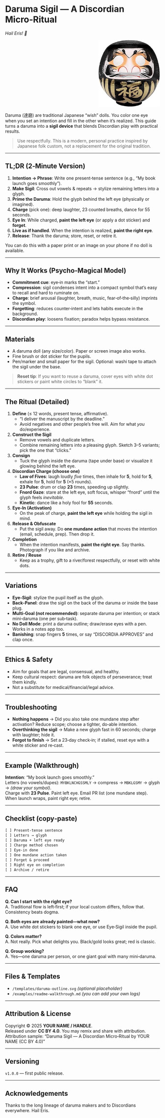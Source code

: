 
# Daruma Sigil — A Discordian Micro‑Ritual
_Hail Eris! 🍏_

<div align="right">
<img src="daruma_black.jpg" width="200"><br>
</div>

Daruma (達磨) are traditional Japanese “wish” dolls. You color one eye when you set an intention and fill in the other when it’s realized. This guide turns a daruma into a **sigil device** that blends Discordian play with practical results.

> Use respectfully. This is a modern, personal practice inspired by Japanese folk custom, not a replacement for the original tradition.

---

## TL;DR (2‑Minute Version)
1. **Intention → Phrase**: Write one present‑tense sentence (e.g., “My book launch goes smoothly”).  
2. **Make Sigil**: Cross out vowels & repeats → stylize remaining letters into a glyph.  
3. **Prime the Daruma**: Hold the glyph behind the left eye (physically or imagined).  
4. **Charge** (pick one): deep laughter, 23 counted breaths, dance for 55 seconds.  
5. **Eye In**: While charged, **paint the left eye** (or apply a dot sticker) and **forget**.  
6. **Live as if handled**. When the intention is realized, **paint the right eye**.  
7. **Release**: Thank the daruma; store, reset, or retire it.

You can do this with a paper print or an image on your phone if no doll is available.

---

## Why It Works (Psycho‑Magical Model)
- **Commitment cue**: eye‑in marks the “start.”
- **Compression**: sigil condenses intent into a compact symbol that’s easy to recall and hard to ruminate on.  
- **Charge**: brief arousal (laughter, breath, music, fear‑of‑the‑silly) imprints the symbol.  
- **Forgetting**: reduces counter‑intent and lets habits execute in the background.  
- **Discordian play**: loosens fixation; paradox helps bypass resistance.

---

## Materials
- A daruma doll (any size/color). Paper or screen image also works.  
- Fine brush or dot sticker for the pupils.  
- Pen/marker and small paper for the sigil. Optional: washi tape to attach the sigil under the base.

> **Reset tip**: If you want to reuse a daruma, cover eyes with white dot stickers or paint white circles to “blank” it.

---

## The Ritual (Detailed)
1. **Define** (≤ 12 words, present tense, affirmative).  
   - “I deliver the manuscript by the deadline.”  
   - Avoid negatives and other people’s free will. Aim for what _you_ do/experience.
2. **Construct the Sigil**  
   - Remove vowels and duplicate letters.  
   - Combine remaining letters into a pleasing glyph. Sketch 3–5 variants; pick the one that “clicks.”
3. **Consign**  
   - Tuck the glyph inside the daruma (tape under base) or visualize it glowing behind the left eye.
4. **Discordian Charge (choose one)**  
   - **Law of Fives**: laugh loudly _five_ times, then inhale for **5**, hold for **5**, exhale for **5**, hold for **5** (×5 rounds).  
   - **23 Pulse**: drum or clap **23** times, speeding up slightly.  
   - **Fnord Gaze**: stare at the left eye, soft focus, whisper “fnord” until the glyph feels _inevitable_.  
   - **Kinetic**: dance like a holy fool for **55** seconds.
5. **Eye‑In (Activation)**  
   - On the peak of charge, **paint the left eye** while holding the sigil in mind.
6. **Release & Obfuscate**  
   - Put the sigil away. Do **one mundane action** that moves the intention (email, schedule, prep). Then drop it.
7. **Completion**  
   - When the intention manifests, **paint the right eye**. Say thanks. Photograph if you like and archive.
8. **Retire / Reuse**  
   - Keep as a trophy, gift to a river/forest respectfully, or reset with white dots.

---

## Variations
- **Eye‑Sigil**: stylize the pupil itself as the glyph.  
- **Back‑Panel**: draw the sigil on the back of the daruma or inside the base plug.  
- **Multi‑Goal (not recommended)**: separate daruma per intention; or stack mini‑daruma (one per sub‑task).  
- **No Doll Mode**: print a daruma outline; draw/erase eyes with a pen. Works in a notes app too.  
- **Banishing**: snap fingers **5** times, or say “DISCORDIA APPROVES” and clap once.

---

## Ethics & Safety
- Aim for goals that are legal, consensual, and healthy.  
- Keep cultural respect: daruma are folk objects of perseverance; treat them kindly.  
- Not a substitute for medical/financial/legal advice.

---

## Troubleshooting
- **Nothing happens** → Did you also take one mundane step after activation? Reduce scope; choose a tighter, do‑able intention.  
- **Overthinking the sigil** → Make a new glyph fast in 60 seconds; charge with laughter; hide it.  
- **Forgot to finish** → Set a 23‑day check‑in; if stalled, reset eye with a white sticker and re‑cast.

---

## Example (Walkthrough)
**Intention**: “My book launch goes smoothly.”  
Letters (no vowels/dupes): `MYBKLNCHGSSMLY` → compress → `MBKLGSMY` → glyph → _(draw your symbol)_.  
Charge with **23 Pulse**. Paint left eye. Email PR list (one mundane step). When launch wraps, paint right eye; retire.

---

## Checklist (copy‑paste)
```
[ ] Present‑tense sentence
[ ] Letters → glyph
[ ] Daruma + left eye ready
[ ] Charge method chosen
[ ] Eye‑in done
[ ] One mundane action taken
[ ] Forget & proceed
[ ] Right eye on completion
[ ] Archive / retire
```

---

## FAQ
**Q. Can I start with the right eye?**  
A. Traditional flow is left‑first; if your local custom differs, follow that. Consistency beats dogma.

**Q. Both eyes are already painted—what now?**  
A. Use white dot stickers to blank one eye, or use Eye‑Sigil inside the pupil.

**Q. Colors matter?**  
A. Not really. Pick what delights you. Black/gold looks great; red is classic.

**Q. Group working?**  
A. Yes—one daruma per person, or one giant goal with many mini‑daruma.

---

## Files & Templates
- `/templates/daruma-outline.svg` _(optional placeholder)_  
- `/examples/readme-walkthrough.md` _(you can add your own logs)_

---

## Attribution & License
Copyright © 2025 **YOUR NAME / HANDLE**.  
Released under **CC BY 4.0**. You may remix and share with attribution.  
Attribution sample: “Daruma Sigil — A Discordian Micro‑Ritual by YOUR NAME (CC BY 4.0)”

---

## Versioning
`v1.0.0` — first public release.

---

## Acknowledgements
Thanks to the long lineage of daruma makers and to Discordians everywhere. Hail Eris.

